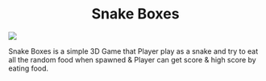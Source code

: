 <h1 align="center">Snake Boxes</h1>

![](https://github.com/BillyFrcs/SnakeBoxes/blob/main/Assets/Gif/SnakeBoxes.gif)

Snake Boxes is a simple 3D Game that Player play as a snake and try to eat all the random food when spawned & Player can get score & high score by eating food.
